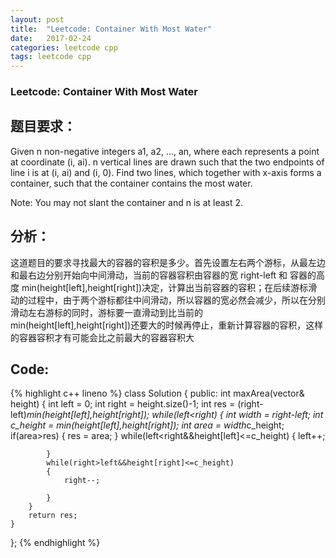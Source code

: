 ```yaml
---
layout: post
title:  "Leetcode: Container With Most Water"
date:   2017-02-24
categories: leetcode cpp 
tags: leetcode cpp
---
```


### Leetcode: Container With Most Water
## 题目要求：
Given n non-negative integers a1, a2, ..., an, where each represents a point at coordinate (i, ai). n vertical lines are drawn such that the two endpoints of line i is at (i, ai) and (i, 0). Find two lines, which together with x-axis forms a container, such that the container contains the most water.

Note: You may not slant the container and n is at least 2.
## 分析：
这道题目的要求寻找最大的容器的容积是多少。首先设置左右两个游标，从最左边和最右边分别开始向中间滑动，当前的容器容积由容器的宽 right-left 和 容器的高度
min(height[left],height[right])决定，计算出当前容器的容积；在后续游标滑动的过程中，由于两个游标都往中间滑动，所以容器的宽必然会减少，所以在分别滑动左右游标的同时，游标要一直滑动到比当前的
min(height[left],height[right])还要大的时候再停止，重新计算容器的容积，这样的容器容积才有可能会比之前最大的容器容积大
## Code:
{% highlight c++ lineno %}
class Solution {
public:
    int maxArea(vector<int>& height) {
        int left = 0;
        int right = height.size()-1;
        int res = (right-left)*min(height[left],height[right]);
        while(left<right)
        {
            int width = right-left;
            int c_height = min(height[left],height[right]);
            int area = width*c_height;
            if(area>res)
            {
                res = area;
            }
            while(left<right&&height[left]<=c_height)
            {
                left++;
                
            }
            while(right>left&&height[right]<=c_height)
            {
                right--;
                
            }
        }
        return res;
    }
};
{% endhighlight %}
